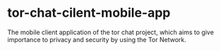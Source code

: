 # tor-chat-cilent-mobile-app
The mobile client application of the tor chat project, which aims to give importance to privacy and security by using the Tor Network.

